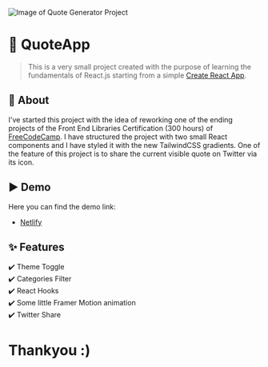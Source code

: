 

![Image of Quote Generator Project](https://i.imgur.com/fNn5qRA.png)
# 💬 QuoteApp
> This is a very small project created with the purpose of learning the fundamentals of React.js starting from a simple [Create React App](https://github.com/facebook/create-react-app).

## 🎯 About ##

I've started this project with the idea of reworking one of the ending projects of the Front End Libraries Certification (300 hours) of [FreeCodeCamp](https://www.freecodecamp.org/learn).
I have structured the project with two small React components and I have styled it with the new TailwindCSS gradients.
One of the feature of this project is to share the current visible quote on Twitter via its icon.

## ▶️ Demo

Here you can find the demo link:

- [Netlify](https://pkquotes.netlify.app/)

## :sparkles: Features ##

:heavy_check_mark: Theme Toggle<br/>
:heavy_check_mark: Categories Filter<br/>
:heavy_check_mark: React Hooks<br/>
:heavy_check_mark: Some little Framer Motion animation<br/>
:heavy_check_mark: Twitter Share


# Thankyou :)

